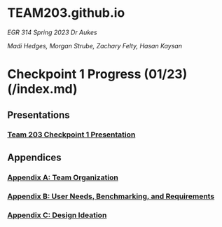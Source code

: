 # **TEAM203.github.io**

_EGR 314 Spring 2023 Dr Aukes_

_Madi Hedges, Morgan Strube, Zachary Felty, Hasan Kaysan_


# Checkpoint 1 Progress (01/23) (/index.md)

## Presentations

### [Team 203 Checkpoint 1 Presentation](https://youtu.be/NVca4oIyfms)

## Appendices

### [Appendix A: Team Organization](/TeamOrgAppendix)

### [Appendix B: User Needs, Benchmarking, and Requirements](/UserNeedsAppendix)

### [Appendix C: Design Ideation](/DesignIdeaAppendix)
